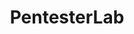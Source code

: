 ---
title: PentesterLab
description: Learn Web Penetration Testing
url: https://example.com/
image:
    # url: '/assets/images/cafe.png'
    # alt: 'Cafe'
tags: ['learn', 'training', 'web']
listedDate: 2023-11-10
published: true
---